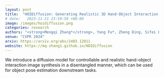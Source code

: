 ```yaml
---
layout: post
title:  "HOIDiffusion: Generating Realistic 3D Hand-Object Interaction Data"
# date:   2023-11-21 23:59:59 +00:00
image: /images/hoidiffusion.png
categories: research
authors: "<strong>Mengqi Zhang*</strong>, Yang Fu*, Zheng Ding, Sifei Liu, Zhuowen Tu, Xiaolong Wang"
venue: "CVPR 2024"
arxiv: https://arxiv.org/abs/2403.12011
website: https://mq-zhang1.github.io/HOIDiffusion
---
```

We introduce a diffusion model for controllable and realistic hand-object interaction image synthesis in a disentangled manner, which can be used for object pose estimation downstream tasks.